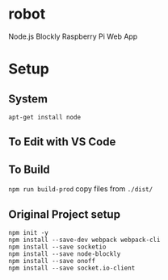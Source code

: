 # robot
Node.js Blockly Raspberry Pi Web App


# Setup 
## System
`apt-get install node`

## To Edit with VS Code

## To Build 
`npm run build-prod`
copy files from `./dist/`

## Original Project setup
```
npm init -y
npm install --save-dev webpack webpack-cli
npm install --save socketio
npm install --save node-blockly
npm install --save onoff
npm install --save socket.io-client
```
  
